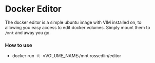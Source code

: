 # Docker Editor

The docker editor is a simple ubuntu image with VIM installed on, to allowing you easy access to edit docker volumes.
Simply mount them to `/mnt` and away you go.

### How to use

 - docker run -it -vVOLUME_NAME:/mnt rossedlin/editor
